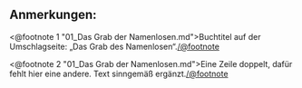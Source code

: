 Anmerkungen:
------------

<@footnote 1 "01_Das Grab der Namenlosen.md">Buchtitel auf der Umschlagseite: 
„Das Grab des Namenlosen“.</@footnote>

<@footnote 2 "01_Das Grab der Namenlosen.md">Eine Zeile doppelt, dafür fehlt hier eine
andere. Text sinngemäß ergänzt.</@footnote>

